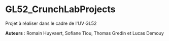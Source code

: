 # GL52_CrunchLabProjects
Projet à réaliser dans le cadre de l'UV GL52

**Auteurs** : Romain Huyvaert, Sofiane Tiou, Thomas Gredin et Lucas Demouy